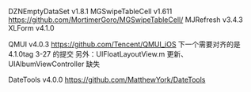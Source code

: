 

DZNEmptyDataSet               v1.8.1
MGSwipeTableCell               v1.611           https://github.com/MortimerGoro/MGSwipeTableCell/
MJRefresh                            v3.4.3
XLForm                                 v4.1.0


QMUI                                    v4.0.3                  https://github.com/Tencent/QMUI_iOS
下一个需要对齐的是 4.1.0tag 3-27 的提交 
另外：UIFloatLayoutView.m 更新、UIAlbumViewController 缺失


DateTools           v4.0.0          https://github.com/MatthewYork/DateTools

